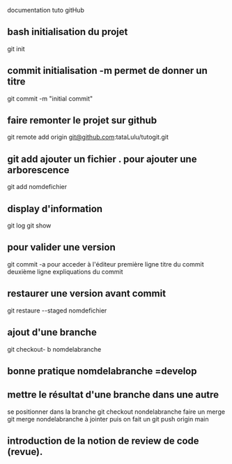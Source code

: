 documentation tuto gitHub
## bash initialisation du projet
git init
## commit initialisation -m permet de donner un titre
git commit -m "initial commit"
## faire remonter le projet sur github
git remote add origin git@github.com:tataLulu/tutogit.git
## git add ajouter un fichier . pour ajouter une arborescence
git add nomdefichier
## display d'information 
git log 
git show
## pour valider une version 
git commit -a pour acceder à l'éditeur
première ligne titre du commit
deuxième ligne expliquations du commit
## restaurer une version avant commit
git restaure --staged nomdefichier 
## ajout d'une branche 
git checkout- b nomdelabranche 
## bonne pratique nomdelabranche =develop
## mettre le résultat d'une branche dans une autre
se positionner dans la branche
git checkout nondelabranche
faire un merge
git merge nondelabranche à jointer
puis on fait un git push origin main
## introduction de la notion de review de code (revue).

